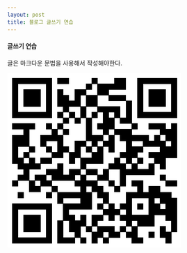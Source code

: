 ```yaml
---
layout: post
title: 블로그 글쓰기 연습
---
```


#### 글쓰기 연습
글은 마크다운 문법을 사용해서 작성해야한다.

![QR 이미지](/images/QR.jpeg)
